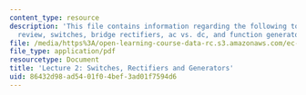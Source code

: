 ```yaml
---
content_type: resource
description: 'This file contains information regarding the following topics: homework
  review, switches, bridge rectifiers, ac vs. dc, and function generators and oscilloscopes.'
file: /media/https%3A/open-learning-course-data-rc.s3.amazonaws.com/ec-s06-practical-electronics-fall-2004/86432d98ad5401f04bef3ad01f7594d6_MITEC_S06F04_lec02.pdf
file_type: application/pdf
resourcetype: Document
title: 'Lecture 2: Switches, Rectifiers and Generators'
uid: 86432d98-ad54-01f0-4bef-3ad01f7594d6
---
```

